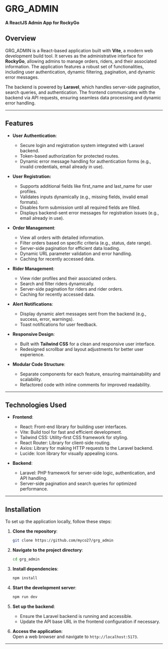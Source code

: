 # GRG_ADMIN  
**A ReactJS Admin App for RockyGo**  

## Overview  
GRG_ADMIN is a React-based application built with **Vite**, a modern web development build tool. It serves as the administrative interface for **RockyGo**, allowing admins to manage orders, riders, and their associated information. The application features a robust set of functionalities, including user authentication, dynamic filtering, pagination, and dynamic error messages.  

The backend is powered by **Laravel**, which handles server-side pagination, search queries, and authentication. The frontend communicates with the backend via API requests, ensuring seamless data processing and dynamic error handling.  

---

## Features  
- **User Authentication**:  
  - Secure login and registration system integrated with Laravel backend.  
  - Token-based authorization for protected routes.  
  - Dynamic error message handling for authentication forms (e.g., invalid credentials, email already in use).  

- **User Registration:**
    - Supports additional fields like first_name and last_name for user profiles.
    - Validates inputs dynamically (e.g., missing fields, invalid email formats).
    - Disables form submission until all required fields are filled.
    - Displays backend-sent error messages for registration issues (e.g., email already in use).

- **Order Management**:  
  - View all orders with detailed information.  
  - Filter orders based on specific criteria (e.g., status, date range).  
  - Server-side pagination for efficient data loading.  
  - Dynamic URL parameter validation and error handling.
  - Caching for recently accessed data.  

- **Rider Management**:  
  - View rider profiles and their associated orders.  
  - Search and filter riders dynamically.  
  - Server-side pagination for riders and rider orders.  
  - Caching for recently accessed data.  

- **Alert Notifications**:  
  - Display dynamic alert messages sent from the backend (e.g., success, error, warnings).  
  - Toast notifications for user feedback.  

- **Responsive Design**:  
  - Built with **Tailwind CSS** for a clean and responsive user interface.  
  - Redesigned scrollbar and layout adjustments for better user experience.  

- **Modular Code Structure**:  
  - Separate components for each feature, ensuring maintainability and scalability.  
  - Refactored code with inline comments for improved readability.  

---

## Technologies Used  
- **Frontend**:  
  - React: Front-end library for building user interfaces.  
  - Vite: Build tool for fast and efficient development.  
  - Tailwind CSS: Utility-first CSS framework for styling.  
  - React Router: Library for client-side routing.  
  - Axios: Library for making HTTP requests to the Laravel backend.  
  - Lucide: Icon library for visually appealing icons.  

- **Backend**:  
  - Laravel: PHP framework for server-side logic, authentication, and API handling.  
  - Server-side pagination and search queries for optimized performance.  

---

## Installation  
To set up the application locally, follow these steps:  

1. **Clone the repository**:  
   ```bash  
   git clone https://github.com/myco27/grg_admin  
   ```  

2. **Navigate to the project directory**:  
   ```bash  
   cd grg_admin  
   ```  

3. **Install dependencies**:  
   ```bash  
   npm install  
   ```  

4. **Start the development server**:  
   ```bash  
   npm run dev  
   ```  

5. **Set up the backend**:  
   - Ensure the Laravel backend is running and accessible.  
   - Update the API base URL in the frontend configuration if necessary.

6. **Access the application**:  
   Open a web browser and navigate to `http://localhost:5173`.  

---